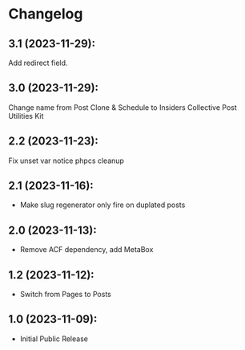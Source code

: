 # Changelog

## 3.1 (2023-11-29):
Add redirect field.

## 3.0 (2023-11-29):
Change name from Post Clone & Schedule to Insiders Collective Post Utilities Kit

## 2.2 (2023-11-23):
Fix unset var notice
phpcs cleanup

## 2.1 (2023-11-16):
* Make slug regenerator only fire on duplated posts

## 2.0 (2023-11-13):
* Remove ACF dependency, add MetaBox

## 1.2 (2023-11-12):
* Switch from Pages to Posts

## 1.0 (2023-11-09):
* Initial Public Release
